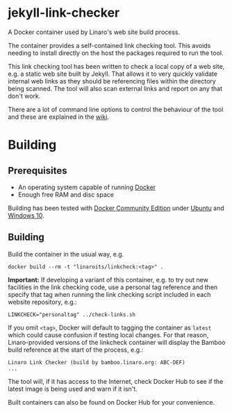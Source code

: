 # jekyll-link-checker
A Docker container used by Linaro's web site build process.

The container provides a self-contained link checking tool. This avoids needing to install directly on the host the packages required to run the tool.

This link checking tool has been written to check a local copy of a web site, e.g. a static web site built by Jekyll. That allows it to very quickly validate internal web links as they should be referencing files within the directory being scanned. The tool will also scan external links and report on any that don't work.

There are a lot of command line options to control the behaviour of the tool and these are explained in the [wiki](https://github.com/linaro-its/jekyll-link-checker/wiki/Using-the-link-checker).


# Building
## Prerequisites
* An operating system capable of running [Docker](https://www.docker.com/)
* Enough free RAM and disc space

Building has been tested with [Docker Community Edition](https://www.docker.com/community-edition#/download) under [Ubuntu](https://www.ubuntu.com/) and [Windows 10](https://www.microsoft.com/en-us/windows).

## Building
Build the container in the usual way, e.g.

`docker build --rm -t "linaroits/linkcheck:<tag>" .`

**Important:** If developing a variant of this container, e.g. to try out new facilities in the link checking code, use a personal tag reference and then specify that tag when running the link checking script included in each website repository, e.g.:

`LINKCHECK="personaltag" ../check-links.sh`

If you omit `<tag>`, Docker will default to tagging the container as `latest` which could cause confusion if testing local changes. For that reason, Linaro-provided versions of the linkcheck container will display the Bamboo build reference at the start of the process, e.g.:

```
Linaro Link Checker (build by bamboo.linaro.org: ABC-DEF)
...
```

The tool will, if it has access to the Internet, check Docker Hub to see if the latest image is being used and warn if it isn't.

Built containers can also be found on Docker Hub for your convenience.
